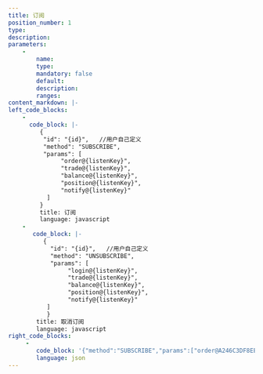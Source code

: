 ```yaml
---
title: 订阅
position_number: 1
type:
description:
parameters:
    -
        name:
        type:
        mandatory: false
        default:
        description:
        ranges:
content_markdown: |-
left_code_blocks:
    -
      code_block: |-
         {
          "id": "{id}",   //用户自己定义
          "method": "SUBSCRIBE",
          "params": [
               "order@{listenKey}",
               "trade@{listenKey}",
               "balance@{listenKey}",
               "position@{listenKey}",
               "notify@{listenKey}"
           ]
         }
         title: 订阅
         language: javascript
    -
       code_block: |-
          {
            "id": "{id}",   //用户自己定义
            "method": "UNSUBSCRIBE",
            "params": [
                 "login@{listenKey}",
                 "trade@{listenKey}",
                 "balance@{listenKey}",
                 "position@{listenKey}",
                 "notify@{listenKey}"
           ]
           }
        title: 取消订阅
        language: javascript
right_code_blocks:
     -
        code_block: '{"method":"SUBSCRIBE","params":["order@A246C3DF8EE532DC75007BC5D86698541678596355681"],"id":"test1"}   '
        language: json
---
```

